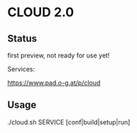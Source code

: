 CLOUD 2.0
=========


Status
------

first preview, not ready for use yet!

Services:

  https://www.pad.o-g.at/p/cloud

Usage
-----

  ./cloud.sh SERVICE [conf|build|setup|run]

